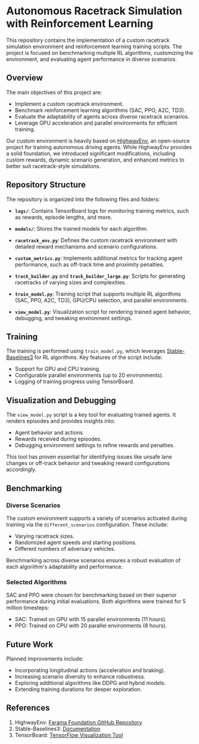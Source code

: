 # Autonomous Racetrack Simulation with Reinforcement Learning

This repository contains the implementation of a custom racetrack simulation environment and reinforcement learning training scripts. The project is focused on benchmarking multiple RL algorithms, customizing the environment, and evaluating agent performance in diverse scenarios.

## Overview

The main objectives of this project are:
- Implement a custom racetrack environment.
- Benchmark reinforcement learning algorithms (SAC, PPO, A2C, TD3).
- Evaluate the adaptability of agents across diverse racetrack scenarios.
- Leverage GPU acceleration and parallel environments for efficient training.

Our custom environment is heavily based on [HighwayEnv](https://github.com/Farama-Foundation/HighwayEnv), an open-source project for training autonomous driving agents. While HighwayEnv provides a solid foundation, we introduced significant modifications, including custom rewards, dynamic scenario generation, and enhanced metrics to better suit racetrack-style simulations.

## Repository Structure

The repository is organized into the following files and folders:

- **`logs/`**:
  Contains TensorBoard logs for monitoring training metrics, such as rewards, episode lengths, and more.
  
- **`models/`**:
  Stores the trained models for each algorithm.

- **`racetrack_env.py`**:
  Defines the custom racetrack environment with detailed reward mechanisms and scenario configurations.

- **`custom_metrics.py`**:
  Implements additional metrics for tracking agent performance, such as off-track time and proximity penalties.

- **`track_builder.py`** and **`track_builder_large.py`**:
  Scripts for generating racetracks of varying sizes and complexities.

- **`train_model.py`**:
  Training script that supports multiple RL algorithms (SAC, PPO, A2C, TD3), GPU/CPU selection, and parallel environments.

- **`view_model.py`**:
  Visualization script for rendering trained agent behavior, debugging, and tweaking environment settings.

## Training

The training is performed using `train_model.py`, which leverages [Stable-Baselines3](https://stable-baselines3.readthedocs.io/) for RL algorithms. Key features of the script include:
- Support for GPU and CPU training.
- Configurable parallel environments (up to 20 environments).
- Logging of training progress using TensorBoard.

## Visualization and Debugging

The `view_model.py` script is a key tool for evaluating trained agents. It renders episodes and provides insights into:
- Agent behavior and actions.
- Rewards received during episodes.
- Debugging environment settings to refine rewards and penalties.

This tool has proven essential for identifying issues like unsafe lane changes or off-track behavior and tweaking reward configurations accordingly.

## Benchmarking

### Diverse Scenarios
The custom environment supports a variety of scenarios activated during training via the `different_scenarios` configuration. These include:
- Varying racetrack sizes.
- Randomized agent speeds and starting positions.
- Different numbers of adversary vehicles.

Benchmarking across diverse scenarios ensures a robust evaluation of each algorithm's adaptability and performance.

### Selected Algorithms
SAC and PPO were chosen for benchmarking based on their superior performance during initial evaluations. Both algorithms were trained for 5 million timesteps:
- SAC: Trained on GPU with 15 parallel environments (11 hours).
- PPO: Trained on CPU with 20 parallel environments (8 hours).

## Future Work

Planned improvements include:
- Incorporating longitudinal actions (acceleration and braking).
- Increasing scenario diversity to enhance robustness.
- Exploring additional algorithms like DDPG and hybrid models.
- Extending training durations for deeper exploration.

## References

1. HighwayEnv: [Farama Foundation GitHub Repository](https://github.com/Farama-Foundation/HighwayEnv)
2. Stable-Baselines3: [Documentation](https://stable-baselines3.readthedocs.io/)
3. TensorBoard: [TensorFlow Visualization Tool](https://www.tensorflow.org/tensorboard)
